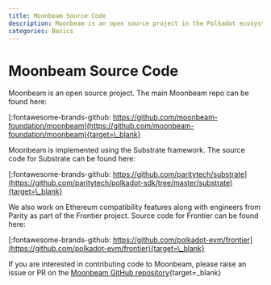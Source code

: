 ```yaml
---
title: Moonbeam Source Code
description: Moonbeam is an open source project in the Polkadot ecosystem, with publicly available and auditable source code.
categories: Basics
---
```


# Moonbeam Source Code

Moonbeam is an open source project.  The main Moonbeam repo can be found here:

[:fontawesome-brands-github: https://github.com/moonbeam-foundation/moonbeam](https://github.com/moonbeam-foundation/moonbeam){target=\_blank}

Moonbeam is implemented using the Substrate framework.  The source code for Substrate can be found here:

[:fontawesome-brands-github: https://github.com/paritytech/substrate](https://github.com/paritytech/polkadot-sdk/tree/master/substrate){target=\_blank}

We also work on Ethereum compatibility features along with engineers from Parity as part of the Frontier project.  Source code for Frontier can be found here:

[:fontawesome-brands-github: https://github.com/polkadot-evm/frontier](https://github.com/polkadot-evm/frontier){target=\_blank}

If you are interested in contributing code to Moonbeam, please raise an issue or PR on the [Moonbeam GitHub repository](https://github.com/moonbeam-foundation/moonbeam){target=\_blank}
